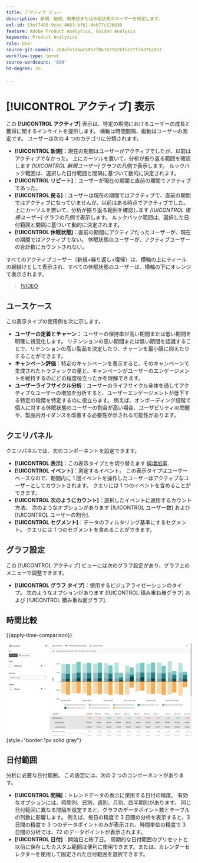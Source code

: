 ```yaml
---
title: アクティブ ビュー
description: 新規、継続、再来訪または休眠状態のユーザーを特定します。
exl-id: 53ef7485-9cae-4663-bf61-4eb77c126830
feature: Adobe Product Analytics, Guided Analysis
keywords: Product Analytics
role: User
source-git-commit: 2b8afe1dbac5057f867437e2bfce27f3bd752d57
workflow-type: tm+mt
source-wordcount: '609'
ht-degree: 3%

---
```


# [!UICONTROL アクティブ] 表示

この **[!UICONTROL アクティブ]** 表示は、特定の期間におけるユーザーの成長と獲得に関するインサイトを提供します。 横軸は時間間隔、縦軸はユーザーの測定です。 ユーザーは次の 4 つのカテゴリに分類されます。

* **[!UICONTROL 新規]**：現在の期間はユーザーがアクティブでしたが、以前はアクティブでなかった。 上にカーソルを置いて、分析が振り返る範囲を確認します _[!UICONTROL 新規ユーザー]_ グラフの凡例で表示します。 ルックバック範囲は、選択した日付範囲と間隔に基づいて動的に決定されます。
* **[!UICONTROL リピート]**：ユーザーが現在の期間と直前の期間でアクティブであった。
* **[!UICONTROL 戻る]**：ユーザーは現在の期間ではアクティブで、直前の期間ではアクティブになっていませんが、以前はある時点でアクティブでした。 上にカーソルを置いて、分析が振り返る範囲を確認します _[!UICONTROL 復帰ユーザー]_ グラフの凡例で表示します。 ルックバック範囲は、選択した日付範囲と間隔に基づいて動的に決定されます。
* **[!UICONTROL 休眠状態]**：直前の期間にアクティブだったユーザーが、現在の期間ではアクティブでない。 休眠状態のユーザーが、アクティブユーザーの合計数にカウントされない。

すべてのアクティブユーザー（新規+繰り返し+復帰）は、横軸の上にティールの網掛けとして表示され、すべての休眠状態のユーザーは、横軸の下にオレンジで表示されます。

>[!VIDEO](https://video.tv.adobe.com/v/3421667/?learn=on)

## ユースケース

この表示タイプの使用例を次に示します。

* **ユーザーの定着とチャーン：** ユーザーの保持率が高い期間または低い期間を明確に視覚化します。 リテンションの高い期間または低い期間を認識することで、リテンションの高い製品を決定したり、チャーンを最小限に抑えたりすることができます。
* **キャンペーン評価**：特定のキャンペーンを表示すると、そのキャンペーンで生成されたトラフィックの量と、キャンペーンがユーザーのエンゲージメントを維持するのにどの程度役立ったかを理解できます。
* **ユーザーライフサイクル分析**：ユーザーのライフサイクル全体を通してアクティブなユーザーの増加を分析すると、ユーザーエンゲージメントが低下する特定の段階を特定するのに役立ちます。 例えば、オンボーディング段階で個人に対する休眠状態のユーザーの割合が高い場合、ユーザビリティの問題や、製品内ガイダンスを改善する必要性が示される可能性があります。

## クエリパネル

クエリパネルでは、次のコンポーネントを設定できます。

* **[!UICONTROL 表示]**：この表示タイプとを切り替えます [純増加率](net-growth.md).
* **[!UICONTROL イベント]**：測定するイベント。 この表示タイプはユーザーベースなので、期間内に 1 回イベントを操作したユーザーはアクティブなユーザーとしてカウントされます。 クエリには 1 つのイベントを含めることができます。
* **[!UICONTROL 次のようにカウント]**：選択したイベントに適用するカウント方法。 次のようなオプションがあります [!UICONTROL ユーザー数] および [!UICONTROL ユーザーの割合].
* **[!UICONTROL セグメント]**：データのフィルタリング基準にするセグメント。 クエリには 1 つのセグメントを含めることができます。

## グラフ設定

この [!UICONTROL アクティブ] ビューには次のグラフ設定があり、グラフ上のメニューで調整できます。

* **[!UICONTROL グラフ タイプ]**：使用するビジュアライゼーションのタイプ。 次のようなオプションがあります [!UICONTROL 積み重ね棒グラフ] および [!UICONTROL 積み重ね面グラフ].

## 時間比較

{{apply-time-comparison}}

![アクティブな時間比較](../assets/active-compare.png){style="border:1px solid gray"}

## 日付範囲

分析に必要な日付範囲。 この設定には、次の 2 つのコンポーネントがあります。

* **[!UICONTROL 間隔]**：トレンドデータの表示に使用する日付の精度。 有効なオプションには、時間別、日別、週別、月別、四半期別があります。 同じ日付範囲に異なる間隔を設定すると、グラフのデータポイント数とテーブルの列数に影響します。 例えば、毎日の精度で 3 日間の分析を表示すると、3 日間の精度で 3 つのデータポイントのみが表示され、時間単位の精度で 3 日間の分析では、72 のデータポイントが表示されます。
* **[!UICONTROL 日付]**：開始日と終了日。 周期的な日付範囲のプリセットと以前に保存したカスタム範囲は便利に使用できます。または、カレンダーセレクターを使用して固定された日付範囲を選択できます。
